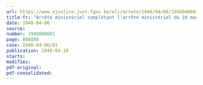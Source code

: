 ```yaml
---
url: https://www.ejustice.just.fgov.be/eli/arrete/1948/04/06/1948040601/justel
title-fr: "Arrêté ministériel complétant l'arrêté ministériel du 10 mars 1947, réadaptant les prix de l'énergie électrique modifié par l'arrêté ministériel du 1er juillet 1947"
date: 1948-04-06
source:
number: 1948040601
page: 888888
case: 1948-04-06/01
publication: 1948-04-10
starts:
modifies:
pdf-original:
pdf-consolidated:
---
```


